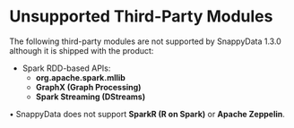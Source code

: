 # Unsupported Third-Party Modules 
The following third-party modules are not supported by SnappyData 1.3.0 although it is shipped with the product:

*	Spark RDD-based APIs:
	*	**org.apache.spark.mllib**
	*	**GraphX (Graph Processing)**
	*	**Spark Streaming (DStreams)**

•	SnappyData does not support **SparkR (R on Spark)** or **Apache Zeppelin**.

